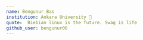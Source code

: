 ```yaml
---
name: Bengunur Bas
institution: Ankara University 🚩 
quote:  Biebian linux is the future. Swag is life 
github_user: bengunur06
---
```


